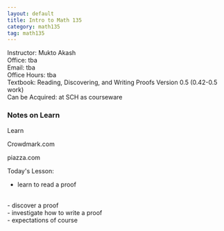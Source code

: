 ```yaml
---
layout: default
title: Intro to Math 135
category: math135
tag: math135
---
```


<div class="text-center">
Instructor: Mukto Akash
<br>
Office: tba
<br>
Email: tba
<br>
Office Hours: tba
<br>
Textbook: Reading, Discovering, and Writing Proofs Version 0.5 (0.42-0.5 work)
<br>
Can be Acquired: at SCH as courseware
<br>
</div>

### Notes on Learn

Learn

Crowdmark.com

piazza.com

Today's Lesson:
<br>
- learn to read a proof
<br>
- discover a proof
<br>
- investigate how to write a proof
<br>
- expectations of course
